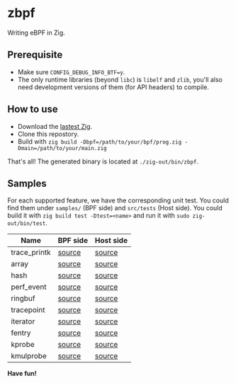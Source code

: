 # zbpf
Writing eBPF in Zig.

## Prerequisite

- Make sure `CONFIG_DEBUG_INFO_BTF=y`.
- The only runtime libraries (beyond `libc`) is `libelf` and `zlib`,
you'll also need development versions of them (for API headers) to compile.

## How to use

- Download the [lastest Zig](https://ziglang.org/download/).
- Clone this repostory.
- Build with `zig build -Dbpf=/path/to/your/bpf/prog.zig -Dmain=/path/to/your/main.zig`

That's all! The generated binary is located at `./zig-out/bin/zbpf`.

## Samples

For each supported feature, we have the corresponding unit test.
You could find them under `samples/` (BPF side) and `src/tests` (Host side).
You could build it with `zig build test -Dtest=<name>` and run it with `sudo zig-out/bin/test`.

Name | BPF side | Host side
--- | --- | ---
trace_printk | [source](samples/trace_printk.zig) | [source](src/tests/trace_printk.zig)
array | [source](samples/array.zig) | [source](src/tests/array.zig)
hash | [source](samples/hash.zig) | [source](src/tests/hash.zig)
perf_event | [source](samples/perf_event.zig) | [source](src/tests/perf_event.zig)
ringbuf | [source](samples/ringbuf.zig) | [source](src/tests/ringbuf.zig)
tracepoint | [source](samples/tracepoint.zig) | [source](src/tests/tracepoint.zig)
iterator | [source](samples/iterator.zig) | [source](src/tests/iterator.zig)
fentry | [source](samples/fentry.zig) | [source](src/tests/fentry.zig)
kprobe | [source](samples/kprobe.zig) | [source](src/tests/kprobe.zig)
kmulprobe | [source](samples/kmulprobe.zig) | [source](src/tests/kmulprobe.zig)

**Have fun!**
